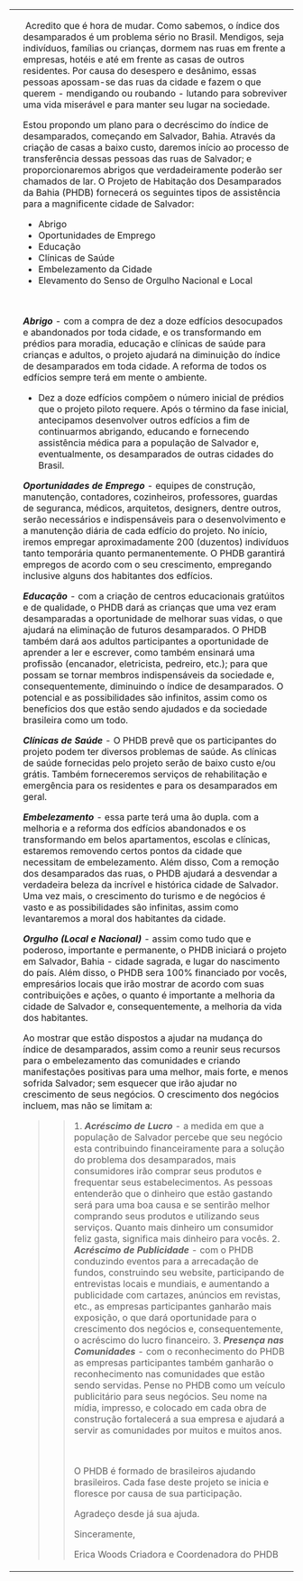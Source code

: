 <html><body><table>
<tbody>
<tr>
<td></td>
<td valign="top">
<div id="IWS_WH_Zone1">

 Acredito que é hora de mudar.
Como sabemos, o índice dos desamparados é um problema sério no Brasil. Mendigos, seja indivíduos, famílias ou crianças, dormem nas ruas em frente a empresas, hotéis e até em frente as casas de outros residentes. Por causa do desespero e desânimo, essas pessoas apossam-se das ruas da cidade e fazem o que querem - mendigando ou roubando - lutando para sobreviver uma vida miserável e para manter seu lugar na sociedade.

Estou propondo um plano para o decréscimo do índice de desamparados, começando em Salvador, Bahia. Através da criação de casas a baixo custo, daremos início ao processo de transferência dessas pessoas das ruas de Salvador; e proporcionaremos abrigos que verdadeiramente poderão ser chamados de lar. O Projeto de Habitação dos Desamparados da Bahia (PHDB) fornecerá os seguintes tipos de assistência para a magnificente cidade de Salvador:
<div></div>
<ul>
 	<li>
<div>
<div>Abrigo</div>
</div></li>
 	<li>
<div>Oportunidades de Emprego</div></li>
 	<li>
<div>Educação</div></li>
 	<li>
<div>Clínicas de Saúde</div></li>
 	<li>
<div>Embelezamento da Cidade</div></li>
 	<li>
<div>Elevamento do Senso de Orgulho Nacional e Local</div></li>
</ul>
 

<strong><em>Abrigo</em></strong> - com a compra de dez a doze edfícios desocupados e abandonados por toda cidade, e os transformando em prédios para moradia, educação e clínicas de saúde para crianças e adultos, o projeto ajudará na diminuição do índice de desamparados em toda cidade. A reforma de todos os edfícios sempre terá em mente o ambiente.

* Dez a doze edfícios compõem o número inicial de prédios que o projeto piloto requere. Após o término da fase inicial, antecipamos desenvolver outros edfícios a fim de continuarmos abrigando, educando e fornecendo assistência médica para a população de Salvador e, eventualmente, os desamparados de outras cidades do Brasil.

<strong><em>Oportunidades de Emprego</em></strong> - equipes de construção, manutenção, contadores, cozinheiros, professores, guardas de seguranca, médicos, arquitetos, designers, dentre outros, serão necessários e indispensáveis para o desenvolvimento e a manutenção diária de cada edfício do projeto. No início, iremos empregar aproximadamente 200 (duzentos) indivíduos tanto temporária quanto permanentemente. O PHDB garantirá empregos de acordo com o seu crescimento, empregando inclusive alguns dos habitantes dos edfícios.

<strong><em>Educação</em></strong> - com a criação de centros educacionais gratúitos e de qualidade, o PHDB dará as crianças que uma vez eram desamparadas a oportunidade de melhorar suas vidas, o que ajudará na eliminação de futuros desamparados. O PHDB também dará aos adultos participantes a oportunidade de aprender a ler e escrever, como também ensinará uma profissão (encanador, eletricista, pedreiro, etc.); para que possam se tornar membros indispensáveis da sociedade e, consequentemente, diminuindo o índice de desamparados. O potencial e as possibilidades são infinitos, assim como os benefícios dos que estão sendo ajudados e da sociedade brasileira como um todo.

<strong><em>Clínicas de Saúde</em></strong> - O PHDB prevê que os participantes do projeto podem ter diversos problemas de saúde. As clínicas de saúde fornecidas pelo projeto serão de baixo custo e/ou grátis. Também forneceremos serviços de rehabilitação e emergência para os residentes e para os desamparados em geral.

<em><strong>Embelezamento</strong></em> - essa parte terá uma ão dupla. com a melhoria e a reforma dos edfícios abandonados e os transformando em belos apartamentos, escolas e clínicas, estaremos removendo certos pontos da cidade que necessitam de embelezamento. Além disso, Com a remoção dos desamparados das ruas, o PHDB ajudará a desvendar a verdadeira beleza da incrível e histórica cidade de Salvador. Uma vez mais, o crescimento do turismo e de negócios é vasto e as possibilidades são infinitas, assim como levantaremos a moral dos habitantes da cidade.

<em><strong>Orgulho (Local e Nacional)</strong></em> - assim como tudo que e poderoso, importante e permanente, o PHDB iniciará o projeto em Salvador, Bahia - cidade sagrada, e lugar do nascimento do país. Além disso, o PHDB sera 100% financiado por vocês, empresários locais que irão mostrar de acordo com suas contribuições e ações, o quanto é importante a melhoria da cidade de Salvador e, consequentemente, a melhoria da vida dos habitantes.

Ao mostrar que estão dispostos a ajudar na mudança do índice de desamparados, assim como a reunir seus recursos para o embelezamento das comunidades e criando manifestações positivas para uma melhor, mais forte, e menos sofrida Salvador; sem esquecer que irão ajudar no crescimento de seus negócios. O crescimento dos negócios incluem, mas não se limitam a:
<blockquote>
<blockquote>1. <em><strong>Acréscimo de Lucro</strong></em> - a medida em que a população de Salvador percebe que seu negócio esta contribuindo financeiramente para a solução do problema dos desamparados, mais consumidores irão comprar seus produtos e frequentar seus estabelecimentos. As pessoas entenderão que o dinheiro que estão gastando será para uma boa causa e se sentirão melhor comprando seus produtos e utilizando seus serviços. Quanto mais dinheiro um consumidor feliz gasta, significa mais dinheiro para vocês.
2. <em><strong>Acréscimo de Publicidade</strong></em> - com o PHDB conduzindo eventos para a arrecadação de fundos, construindo seu website, participando de entrevistas locais e mundiais, e aumentando a publicidade com cartazes, anúncios em revistas, etc., as empresas participantes ganharão mais exposição, o que dará oportunidade para o crescimento dos negócios e, consequentemente, o acréscimo do lucro financeiro.
3. <em><strong>Presença nas Comunidades</strong></em> - com o reconhecimento do PHDB as empresas participantes também ganharão o reconhecimento nas comunidades que estão sendo servidas. Pense no PHDB como um veículo publicitário para seus negócios. Seu nome na mídia, impresso, e colocado em cada obra de construção fortalecerá a sua empresa e ajudará a servir as comunidades por muitos e muitos anos.

 

O PHDB é formado de brasileiros ajudando brasileiros. Cada fase deste projeto se inicia e floresce por causa de sua participação.

Agradeço desde já sua ajuda.

Sinceramente,

Erica Woods
Criadora e Coordenadora do PHDB</blockquote>
</blockquote>
</div></td>
</tr>
</tbody>
</table></body></html>